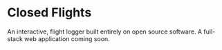 # Closed Flights

An interactive, flight logger built entirely on open source software. A full-stack web application coming soon.
